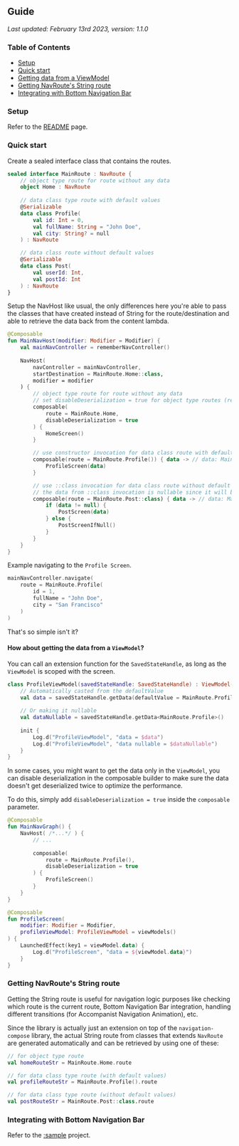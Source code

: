 ## Guide

_Last updated: February 13rd 2023, version: 1.1.0_

### Table of Contents

- [Setup](#setup)
- [Quick start](#quick-start)
- [Getting data from a ViewModel](#how-about-getting-the-data-from-a-viewmodel-)
- [Getting NavRoute's String route](#getting-navroutes-string-route)
- [Integrating with Bottom Navigation Bar](#integrating-with-bottom-navigation-bar)

### Setup
Refer to the [README](../README.md) page.

### Quick start

Create a sealed interface class that contains the routes.

```kotlin
sealed interface MainRoute : NavRoute {
    // object type route for route without any data
    object Home : NavRoute
    
    // data class type route with default values
    @Serializable
    data class Profile(
        val id: Int = 0,
        val fullName: String = "John Doe",
        val city: String? = null
    ) : NavRoute

    // data class route without default values
    @Serializable
    data class Post(
        val userId: Int,
        val postId: Int
    ) : NavRoute
}
```

Setup the NavHost like usual, the only differences here you're able to pass the classes that have created instead of String for the route/destination and able to retrieve the data back from the content lambda.

```kotlin
@Composable
fun MainNavHost(modifier: Modifier = Modifier) {
    val mainNavController = rememberNavController()
    
    NavHost(
        navController = mainNavController,
        startDestination = MainRoute.Home::class,
        modifier = modifier
    ) {
        // object type route for route without any data
        // set disableDeserialization = true for object type routes (recommended)
        composable(
            route = MainRoute.Home,
            disableDeserialization = true
        ) {
            HomeScreen()
        }

        // use constructor invocation for data class route with default values
        composable(route = MainRoute.Profile()) { data -> // data: MainRoute.Profile
            ProfileScreen(data)
        }

        // use ::class invocation for data class route without default values
        // the data from ::class invocation is nullable since it will be null when setting it as a startDestination
        composable(route = MainRoute.Post::class) { data -> // data: MainRoute.Post?
            if (data != null) {
                PostScreen(data)
            } else {
                PostScreenIfNull()
            }
        }
    }
}
```

Example navigating to the `Profile Screen`.

```kotlin
mainNavController.navigate(
    route = MainRoute.Profile(
        id = 1,
        fullName = "John Doe",
        city = "San Francisco"
    )
)
```

That's so simple isn't it?

#### How about getting the data from a `ViewModel`?

You can call an extension function for the `SavedStateHandle`, as long as the `ViewModel` is scoped with the screen.

```kotlin
class ProfileViewModel(savedStateHandle: SavedStateHandle) : ViewModel() {
    // Automatically casted from the defaultValue
    val data = savedStateHandle.getData(defaultValue = MainRoute.Profile())
    
    // Or making it nullable
    val dataNullable = savedStateHandle.getData<MainRoute.Profile>()
    
    init {
        Log.d("ProfileViewModel", "data = $data")
        Log.d("ProfileViewModel", "data nullable = $dataNullable")
    }
}
```

In some cases, you might want to get the data only in the `ViewModel`, you can disable deserialization in the composable builder to make sure the data doesn't get deserialized twice to optimize the performance.

To do this, simply add `disableDeserialization = true` inside the `composable` parameter.

```kotlin
@Composable
fun MainNavGraph() {
    NavHost( /*...*/ ) {
        // ...
        
        composable(
            route = MainRoute.Profile(),
            disableDeserialization = true
        ) {
            ProfileScreen()
        }
    }
}

@Composable
fun ProfileScreen(
    modifier: Modifier = Modifier,
    profileViewModel: ProfileViewModel = viewModels()
) {
    LaunchedEffect(key1 = viewModel.data) {
        Log.d("ProfileScreen", "data = ${viewModel.data}")
    }
}
```

### Getting NavRoute's String route

Getting the String route is useful for navigation logic purposes like checking which route is the current route, Bottom Navigation Bar integration, handling different transitions (for Accompanist Navigation Animation), etc.

Since the library is actually just an extension on top of the `navigation-compose` library, the actual String route from classes that extends `NavRoute` are generated automatically and can be retrieved by using one of these:

```kotlin
// for object type route
val homeRouteStr = MainRoute.Home.route

// for data class type route (with default values)
val profileRouteStr = MainRoute.Profile().route

// for data class type route (without default values)
val postRouteStr = MainRoute.Post::class.route
```

### Integrating with Bottom Navigation Bar

Refer to the [:sample](../sample) project.
